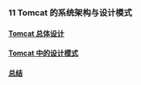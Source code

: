### 11 Tomcat 的系统架构与设计模式
>
#### [Tomcat 总体设计](https://github.com/lu666666/notebooks/blob/master/java/javaweb/11/01.md)
>
#### [Tomcat 中的设计模式](https://github.com/lu666666/notebooks/blob/master/java/javaweb/11/02.md)
>
#### [总结](https://github.com/lu666666/notebooks/blob/master/java/javaweb/11/03.md)
